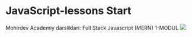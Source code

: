 # JavaScript-lessons Start
Mohirdev Academiy darsliklari: Full Stack Javascript (MERN) 1-MODUL
<img aligin="center" src="https://user-images.githubusercontent.com/55389276/140866485-8fb1c876-9a8f-4d6a-98dc-08c4981eaf70.gif">

